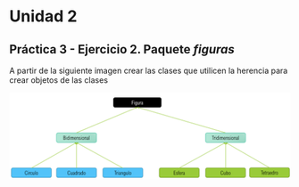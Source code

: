 # Unidad 2
## Práctica 3 - Ejercicio 2. Paquete *figuras*

A partir de la siguiente imagen crear las clases que utilicen la herencia para 
crear objetos de las clases 

![diagramaFiguras](https://github.com/mblanqueto/pruebasM/blob/main/U2_practica3_figuras.PNG)
